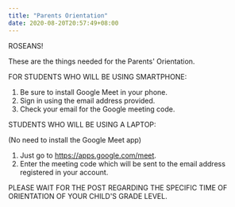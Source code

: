 ```yaml
---
title: "Parents Orientation"
date: 2020-08-20T20:57:49+08:00
---
```

ROSEANS!

These are the things needed for the Parents' Orientation.

FOR STUDENTS WHO WILL BE USING SMARTPHONE:

1. Be sure to install Google Meet in your phone.
2. Sign in using the email address provided.
3. Check your email  for the Google meeting code.

STUDENTS WHO WILL BE USING A LAPTOP:

(No need to install the Google Meet app)

1. Just go to https://apps.google.com/meet.
2. Enter the meeting code which will be sent to the email address registered in your account.

PLEASE WAIT FOR THE POST REGARDING THE SPECIFIC TIME OF ORIENTATION OF YOUR CHILD'S GRADE LEVEL.